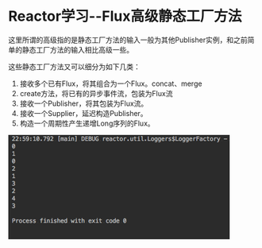 # Reactor学习--Flux高级静态工厂方法

这里所谓的高级指的是静态工厂方法的输入一般为其他Publisher实例，和之前简单的静态工厂方法的输入相比高级一些。

这些静态工厂方法又可以细分为如下几类：

1. 接收多个已有Flux，将其组合为一个Flux。concat、merge
2. create方法，将已有的异步事件流，包装为Flux流
3. 接收一个Publisher，将其包装为Flux流。
4. 接收一个Supplier，延迟构造Publisher。
5. 构造一个周期性产生递增Long序列的Flux。

![](/assets/mergedFlux.png)

